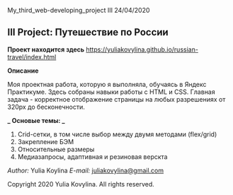 My_third_web-developing_project III 24/04/2020

**III Project: Путешествие по России**
---------------------------------------

**Проект находится здесь** https://yuliakovylina.github.io/russian-travel/index.html

**Описание**

Моя проектная работа, которую я выполняла, обучаясь в Яндекс Практикуме. 
Здесь собраны навыки работы с HTML и CSS.
Главная задача - корректное отображение страницы на любых разрешениях от 320px до бесконечности.


**_ Основые темы: _**
1. Crid-сетки, в том числе выбор между двумя методами (flex/grid)
2. Закрепление БЭМ
3. Относительные размеры
4. Медиазапросы, адаптивная и резиновая верскта


_Author:_ Yulia Koylina
_E-mail:_ juliakovylina@gmail.com

Copyright 2020 Yulia Kovylina. 
All rights reserved.
